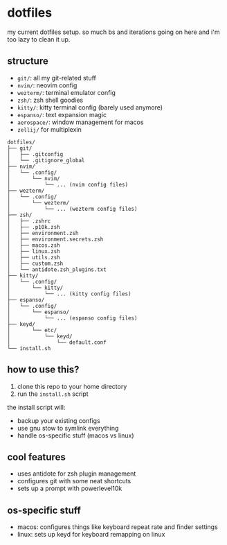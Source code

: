 # dotfiles

my current dotfiles setup. so much bs and iterations going on here and i'm too lazy to clean it up.

## structure

- `git/`: all my git-related stuff
- `nvim/`: neovim config
- `wezterm/`: terminal emulator config
- `zsh/`: zsh shell goodies
- `kitty/`: kitty terminal config (barely used anymore)
- `espanso/`: text expansion magic
- `aerospace/`: window management for macos
- `zellij/` for multiplexin

```
dotfiles/
├── git/
│   ├── .gitconfig
│   └── .gitignore_global
├── nvim/
│   └── .config/
│       └── nvim/
│           └── ... (nvim config files)
├── wezterm/
│   └── .config/
│       └── wezterm/
│           └── ... (wezterm config files)
├── zsh/
│   ├── .zshrc
│   ├── .p10k.zsh
│   ├── environment.zsh
│   ├── environment.secrets.zsh
│   ├── macos.zsh
│   ├── linux.zsh
│   ├── utils.zsh
│   ├── custom.zsh
│   └── antidote.zsh_plugins.txt
├── kitty/
│   └── .config/
│       └── kitty/
│           └── ... (kitty config files)
├── espanso/
│   └── .config/
│       └── espanso/
│           └── ... (espanso config files)
├── keyd/
│       └── etc/
│           └── keyd/
│               └── default.conf
└── install.sh
```

## how to use this?

1. clone this repo to your home directory
2. run the `install.sh` script

the install script will:

- backup your existing configs
- use gnu stow to symlink everything
- handle os-specific stuff (macos vs linux)

## cool features

- uses antidote for zsh plugin management
- configures git with some neat shortcuts
- sets up a prompt with powerlevel10k

## os-specific stuff

- macos: configures things like keyboard repeat rate and finder settings
- linux: sets up keyd for keyboard remapping on linux
